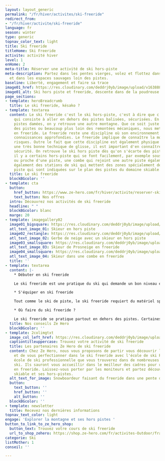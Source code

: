 ```yaml
---
layout: layout_generic
permalink: "/fr/hiver/activites/ski-freeride"
redirect_from:
- "/fr/hiver/activite/ski-freeride"
language: fr
season: winter
type: generic
topnav_color_text: light
title: Ski freeride
titleHome: Ski Freeride
activite: activité hiver
level: 1
enHome: 2
meta-title: Réserver une activité de ski hors-piste
meta-description: Partez dans les pentes vierges, volez et flottez dans la neige fraîche
  et dans les espaces sauvages loin des pistes.
baseline: Liberté, engagement et faire sa trace
image01_href: https://res.cloudinary.com/deddrj0yb/image/upload/v1638883534/website/winter/Ski-descente-poudreuse_jkfdf6.jpg
image01_alt: Ski hors piste et freeride, descente dans de la poudreuse
page_sections:
- template: heroBreadcrumb
  title: Le ski freeride, késako ?
- template: textarea
  content: Le ski freeride c'est le ski hors-piste, c'est à dire que c'est une pratique
    qui consiste à aller en dehors des pistes balisées, sécurisées. En dehors de ces
    pistes damées, on y retrouve une autre montagne. Que ce soit juste sur le bord
    des pistes ou beaucoup plus loin des remontées mécaniques, nous mettons nos skis
    en freeride. Le freeride reste une discipline où son environnement nécessite des
    connaissances approfondies. Le freeride implique de connaître la montagne et ses
    risques. Outre le fait que cette discipline est également physique et demande
    une très bonne technique de glisse, il est important d'en connaître ses aspects
    sécurité. On retrouve le ski hors piste dès qu'on s'écarte des pistes. Parfois
    il y a certains hors-piste qui se font facilement, par exemple sous un télésiège
    ou proche d'une piste, une combe qui rejoint une autre piste également. Il y a
    également des stations de ski qui mettent des zones spécialement dédiées au hors
    piste qui sont indiquées sur le plan des pistes du domaine skiable.
  title: Le ski freeride
  blockBGcolor: ''
- template: cta
  button:
    href_button: https://www.ze-hero.com/fr/hiver/activite/reserver-ski-freeride
    text_button: Nos offres
  intro: Découvrez nos activités de ski freeride
  headline: " "
  blockBGcolor: blanc
  marge: 20
- template: imagegallery02
  image01_bigsquare: https://res.cloudinary.com/deddrj0yb/image/upload/v1658839034/website/winter/pexels-pixabay-358046_1.jpg
  atl_text_image_01: Skieur en hors piste
  image02_rectangle: https://res.cloudinary.com/deddrj0yb/image/upload/v1638883534/website/winter/Ski-descente-poudreuse_jkfdf6.jpg
  atl_text_image_02: Gerbe de neige avec un skieur en hors piste
  image03_smallsquare: https://res.cloudinary.com/deddrj0yb/image/upload/v1658839133/website/winter/164359367_7995718387166229_3029293489305122895_n.jpg
  atl_text_image_03: Skieur de Prosneige en freeride
  image04_smallsquare: https://res.cloudinary.com/deddrj0yb/image/upload/v1641891585/website/winter/sophie-the-laya-yogis-Yf-EC_VWYwY-unsplash_fqd8ow.jpg
  atl_text_image_04: Skieur dans une combe en freeride
  title: ''
- template: textarea
  content: |-
    * Débuter en ski freeride

    Le ski freeride est une pratique du ski qui demande un bon niveau en ski. Le freeride requiert des compétences physiques et techniques car skier dans la poudreuse est totalement différent du ski sur la piste. Outre ces compétences, il est également très important de savoir faire fonctionner un DVA, la recherche avec une sonde et savoir utiliser la pelle. Les cours de ski freeride vous permettrons de partir sereinement avec un moniteur, d'apprendre à skier en poudreuse et de découvrir des spots incroyables.

    * S'équiper en ski freeride

    Tout comme le ski de piste, le ski freeride requiert du matériel spécifique avec des skis adaptés à sa pratique. Ce sont des skis qui sont plus larges afin de mieux flotter sur la neige. Découvrez plus d'informations sur notre page "choisir ses skis freeride". Les chaussures de ski freeride seront aussi adaptés à la pratique. De plus, il est indispensable d'être équipé d'un sac à dos contenant au moins un DVA, une sonde et une pelle. Le casque est très fortement recommandé également.

    * Où faire du ski freeride ?

    Le ski freeride se pratique partout en dehors des pistes. Certaines stations permettent directement l’accès à des hors-pistes via les remontés mécaniques. Vous trouverez alors des stations de ski où la pratique de ski freeride est idéale tel que Val d’Isère, Tignes, St Foy en Tarentaise, Méribel, Chamonix...
  title: Nos conseils Ze Hero
  blockBGcolor: ''
- template: 2colimgtxt
  image_col_left_href: https://res.cloudinary.com/deddrj0yb/image/upload/v1641896232/website/winter/henry-perks-T-1t1Q1rBn4-unsplash_ivee5n.jpg
  captiontitleuppercase: Trouvez votre activité de ski freeride
  title: Les partenaires Ze Hero de ski freeride
  content: Chez Ze Hero, nous vous proposons de partir vous découvrir les pentes vierges
    et de vous perfectionner dans le ski freeride avec l'école de ski Prosneige. Une
    école de ski professionnelle que vous trouverez dans de nombreuses stations de
    ski. Ils sauront vous accueillir dans le meilleur des cadres pour un moment unique
    en freeride. Laissez-vous porter par les moniteurs et partez découvrir le domaine
    skiable et ses hors-pistes.
  alt_text_for_image: Snowboardeur faisant du freeride dans une pente de poudreuse
  button:
    text_button: ''
    href_button: ''
    alt_button: ''
  blockBGcolor: ''
- template: newsletter
  title: Recevez nos dernières informations
topnav_text_color: light
engage: 'Explorer la montagne et ses hors pistes '
button_to_link_to_ze_hero_shop:
  button_text: Trouvez votre cours de ski freeride
  url_to_shop_zehero: https://shop.ze-hero.com/fr/activites-Outdoor/france/cours-de-ski-snowboard
categorie: Ski
listMother: 1
conseil: ''

---
```

